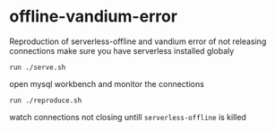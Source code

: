 # offline-vandium-error
Reproduction of serverless-offline and vandium error of not releasing connections
make sure you have serverless installed globaly 

`
run ./serve.sh 
`

open mysql workbench and monitor the connections

`
run ./reproduce.sh
`

watch connections not closing untill `serverless-offline` is killed
